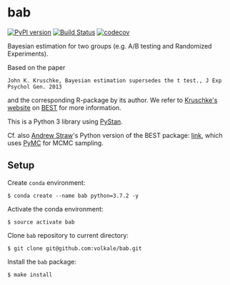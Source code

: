 # bab

[![PyPI version](https://badge.fury.io/py/bab.svg)](https://badge.fury.io/py/bap)
[![Build Status](https://travis-ci.com/volkale/bab.svg?token=9JgTwriYTrtamJ3cXPvS&branch=develop)](https://travis-ci.com/volkale/bab)
[![codecov](https://codecov.io/gh/volkale/bab/branch/develop/graph/badge.svg)](https://codecov.io/gh/volkale/bab)

Bayesian estimation for two groups (e.g. A/B testing and Randomized Experiments).

Based on the paper

    John K. Kruschke, Bayesian estimation supersedes the t test., J Exp Psychol Gen. 2013

and the corresponding R-package by its author.
We refer to [Kruschke's website](http://www.indiana.edu/~kruschke/BEST/) on
[BEST](https://cran.r-project.org/web/packages/BEST/BEST.pdf) for more information.

This is a Python 3 library using [PyStan](https://pystan.readthedocs.io/en/latest/).

Cf. also [Andrew Straw](https://strawlab.org/)'s Python version of the BEST package: [link](https://github.com/strawlab/best),
which uses [PyMC](https://github.com/pymc-devs/pymc) for MCMC sampling.

## Setup

Create `conda` environment:

    $ conda create --name bab python=3.7.2 -y

Activate the conda environment:

    $ source activate bab

Clone `bab` repository to current directory:

    $ git clone git@github.com:volkale/bab.git

Install the `bab` package:

    $ make install
